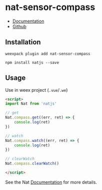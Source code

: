 # nat-sensor-compass

- [Documentation](http://natjs.com/#/reference/sensor/compass)
- [Github](https://github.com/natjs/weex-nat-sensor-compass)

## Installation
```
weexpack plugin add nat-sensor-compass
```

```
npm install natjs --save
```

## Usage

Use in weex project (`.vue`/`.we`)

```html
<script>
import Nat from 'natjs'

// get
Nat.compass.get((err, ret) => {
    console.log(ret)
})

// watch
Nat.compass.watch((err, ret) => {
    console.log(ret)
})

// clearWatch
Nat.compass.clearWatch()

</script>
```

See the Nat [Documentation](http://natjs.com/) for more details.
